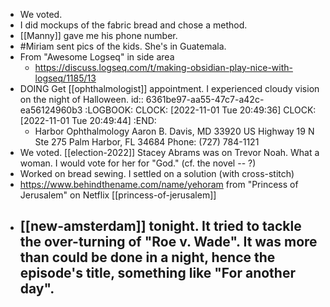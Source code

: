 - We voted.
- I did mockups of the fabric bread and chose a method.
- [[Manny]] gave me his phone number.
- #Miriam sent pics of the kids. She's in Guatemala.
- From "Awesome Logseq" in side area
	- https://discuss.logseq.com/t/making-obsidian-play-nice-with-logseq/1185/13
- DOING Get [[ophthalmologist]] appointment. I experienced cloudy vision on the night of Halloween.
  id:: 6361be97-aa55-47c7-a42c-ea56124960b3
  :LOGBOOK:
  CLOCK: [2022-11-01 Tue 20:49:36]
  CLOCK: [2022-11-01 Tue 20:49:44]
  :END:
	- Harbor Ophthalmology
	  Aaron B. Davis, MD
	  33920 US Highway 19 N Ste 275
	  Palm Harbor, FL 34684
	  Phone: (727) 784-1121
- We voted. [[election-2022]] Stacey Abrams was on Trevor Noah. What a woman. I would vote for her for "God." (cf. the novel -- ?)
- Worked on bread sewing. I settled on a solution (with cross-stitch)
- https://www.behindthename.com/name/yehoram from "Princess of Jerusalem" on Netflix [[princess-of-jerusalem]]
- [[new-amsterdam]] tonight. It tried to tackle the over-turning of "Roe v. Wade". It was more than could be done in a night, hence the episode's title, something like "For another day".
	-